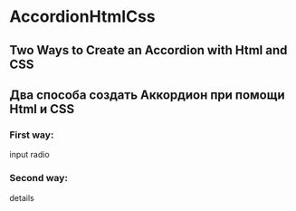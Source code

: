 # AccordionHtmlCss

## Two Ways to Create an Accordion with Html and CSS
## Два способа создать Аккордион при помощи Html и CSS

### First way: 
  input radio

### Second way:
  details
